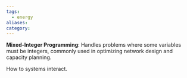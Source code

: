 ```yaml
---
tags:
  - energy
aliases: 
category:
---
```


**Mixed-Integer Programming**: Handles problems where some variables must be integers, commonly used in optimizing network design and capacity planning.

How to systems interact.

